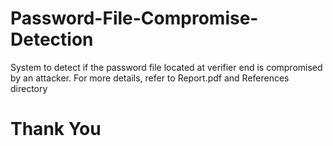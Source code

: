 # Password-File-Compromise-Detection
System to detect if the password file located at verifier end is compromised by an attacker. For more details, refer to Report.pdf and References directory
# Thank You
